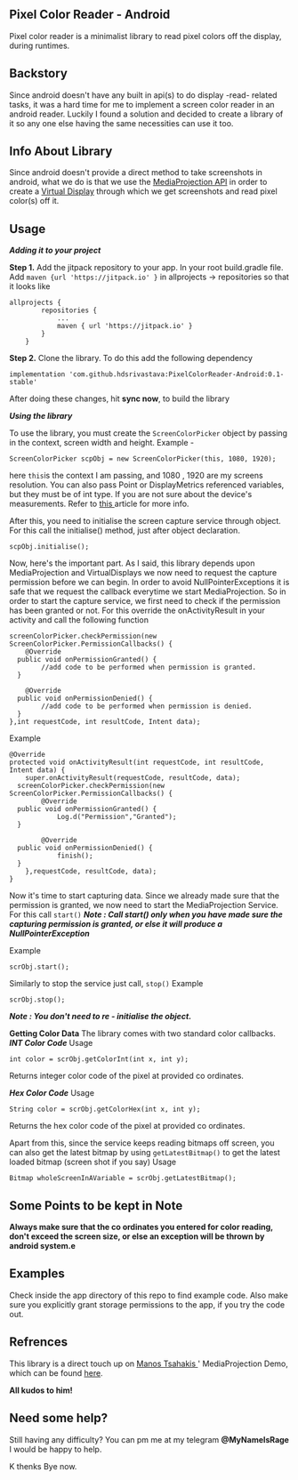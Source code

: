 ## Pixel Color Reader - Android
Pixel color reader is a minimalist library to read pixel colors off the display, during runtimes.


## Backstory
Since android doesn't have any built in api(s) to do display -read- related tasks, it was a hard time for me to implement a screen color reader in an android reader. Luckily I found a solution and decided to create a library of it so any one else having the same necessities can use it too.

## Info About Library
Since android doesn't provide a direct method to take screenshots in android, what we do is that we use the [MediaProjection API](https://developer.android.com/reference/android/media/projection/MediaProjection)  in order to create a [Virtual Display](https://developer.android.com/reference/android/hardware/display/VirtualDisplay) through which we get screenshots and read pixel color(s) off it.

## Usage
***Adding it to your project***

**Step 1.**
Add the jitpack repository to your app.
In your root build.gradle file. Add `maven {url 'https://jitpack.io' }` in allprojects -> repositories so that it looks like 

    allprojects {
    		repositories {
    			...
    			maven { url 'https://jitpack.io' }
    		}
    	}

**Step 2.**
Clone the library. To do this add the following dependency

    implementation 'com.github.hdsrivastava:PixelColorReader-Android:0.1-stable'

After doing these changes, hit **sync now**, to build the library

***Using the library***

To use the library, you must create the `ScreenColorPicker` object by passing in the context, screen width and height. Example - 

    ScreenColorPicker scpObj = new ScreenColorPicker(this, 1080, 1920);

here `this`is the context I am passing, and 1080 , 1920 are my screens resolution. You can also pass Point or DisplayMetrics referenced  variables, but they must be of int type. If you are not sure about the device's measurements. Refer to [this
](https://alvinalexander.com/android/how-to-determine-android-screen-size-dimensions-orientation) article for more info.

After this, you need to initialise the screen capture service through object. For this call the initialise() method, just after object declaration.

    scpObj.initialise();

Now, here's the important part. As I said, this library depends upon MediaProjection and VirtualDisplays we now need to request the capture permission before we can begin. In order to avoid NullPointerExceptions it is safe that we request the callback everytime we start MediaProjection. So in order to start the capture service, we first need to check if the permission has been granted or not.
For this override the onActivityResult in your activity and call the following function

    screenColorPicker.checkPermission(new ScreenColorPicker.PermissionCallbacks() {  
        @Override  
      public void onPermissionGranted() {  
            //add code to be performed when permission is granted.
      }  
      
        @Override  
      public void onPermissionDenied() {  
            //add code to be performed when permission is denied.
      }  
    },int requestCode, int resultCode, Intent data);

Example
  

    @Override  
    protected void onActivityResult(int requestCode, int resultCode, Intent data) {  
        super.onActivityResult(requestCode, resultCode, data);  
      screenColorPicker.checkPermission(new ScreenColorPicker.PermissionCallbacks() {  
            @Override  
      public void onPermissionGranted() {  
                Log.d("Permission","Granted");  
      }  
      
            @Override  
      public void onPermissionDenied() {  
                finish();  
      }  
        },requestCode, resultCode, data);  
    }

Now it's time to start capturing data. Since we already made sure that the permission is granted, we now need to start the MediaProjection Service. For this call `start()` 
***Note : Call start() only when you have made sure the capturing permission is granted, or else it will produce a NullPointerException***

Example

    scrObj.start();

Similarly to stop the service just call, `stop()`
Example

    scrObj.stop();
***Note : You don't need to re - initialise the object.***

**Getting Color Data**
The library comes with two standard color callbacks.
***INT Color Code***
Usage

    int color = scrObj.getColorInt(int x, int y);
Returns integer color code of the pixel at provided co ordinates.

***Hex Color Code***
Usage

    String color = scrObj.getColorHex(int x, int y);
Returns the hex color code of the pixel at provided co ordinates.

Apart from this, since the service keeps reading bitmaps off screen, you can also get the latest bitmap by using `getLatestBitmap()` to get the latest loaded bitmap (screen shot if you say) 
Usage

    Bitmap wholeScreenInAVariable = scrObj.getLatestBitmap();

## Some Points to be kept in Note
**Always make sure that the co ordinates you entered for color reading, don't exceed the screen size, or else an exception will be thrown by android system.e**

## Examples
Check inside the app directory of this repo to find example code. Also make sure you explicitly grant storage permissions to the app, if you try the code out.

## Refrences
This library is a direct touch up on [Manos Tsahakis
](https://github.com/mtsahakis)' MediaProjection Demo, which can be found [here](https://github.com/mtsahakis/MediaProjectionDemo/blob/master/src/com/mtsahakis/mediaprojectiondemo/ScreenCaptureImageActivity.java).

**All kudos to him!**

## Need some help?
Still having any difficulty?
You can pm me at my telegram **@MyNameIsRage**
I would be happy to help.

K thenks Bye now.
